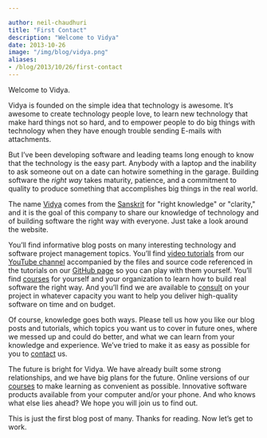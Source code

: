 ```yaml
---

author: neil-chaudhuri
title: "First Contact"
description: "Welcome to Vidya"
date: 2013-10-26
image: "/img/blog/vidya.png"
aliases:
- /blog/2013/10/26/first-contact
---
```


Welcome to Vidya.

Vidya is founded on the simple idea that technology is awesome. It’s awesome to create technology people love, to
learn new technology that make hard things not so hard, and to empower people to do big things with technology when they
have enough trouble sending E-mails with attachments.

But I’ve been developing software and leading teams long enough to know that the technology is the easy part. Anybody
with a laptop and the inability to ask someone out on a date can hotwire something in the garage. Building software the
*right way* takes maturity, patience, and a commitment to quality to produce something that accomplishes big things in
the real world.

The name [Vidya](http://en.wikipedia.org/wiki/Vidy%C4%81) comes from the [Sanskrit](http://en.wikipedia.org/wiki/Sanskrit)
for "right knowledge" or "clarity," and it is the goal of this company to share our knowledge of technology and of
building software the right way with everyone. Just take a look around the website.

You’ll find informative blog posts on many interesting technology and software project management topics. You’ll find
[video tutorials](/tutorial) from our [YouTube channel](http://www.youtube.com/channel/UC24LVc8Bb65SF6LW-SLog9A)
accompanied by the files and source code referenced in the tutorials on our [GitHub page](https://github.com/VidyaSource)
so you can play with them yourself. You’ll find [courses](/courses) for yourself and your organization to learn how to
build real software the right way. And you’ll find we are available to [consult](/consulting) on your project in whatever
capacity you want to help you deliver high-quality software on time and on budget.

Of course, knowledge goes both ways. Please tell us how you like our blog posts and tutorials, which topics you want us
to cover in future ones, where we messed up and could do better, and what we can learn from your knowledge and experience.
We’ve tried to make it as easy as possible for you to [contact](/contact) us.

The future is bright for Vidya. We have already built some strong relationships, and we have big plans for the future.
Online versions of our [courses](/courses) to make learning as convenient as possible. Innovative software products
available from your computer and/or your phone. And who knows what else lies ahead? We hope you will join us to find out.

This is just the first blog post of many. Thanks for reading. Now let’s get to work.
